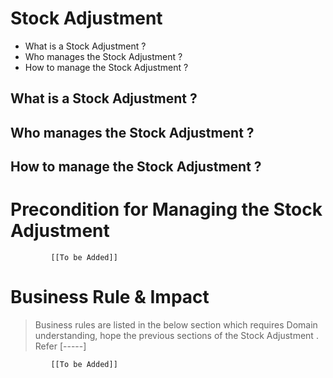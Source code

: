 # Stock Adjustment

* What is a Stock Adjustment ?
* Who manages the Stock Adjustment ?
* How to manage the Stock Adjustment ? 

## What is a Stock Adjustment ?
## Who manages the Stock Adjustment ?
## How to manage the Stock Adjustment ? 

# Precondition for Managing the Stock Adjustment 




             [[To be Added]]
 




# Business Rule & Impact 

> Business rules are listed in the below section which requires Domain understanding, hope the previous sections of the Stock Adjustment . Refer [-----]


             [[To be Added]]
 


